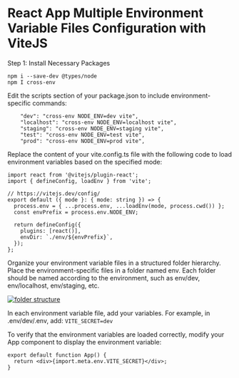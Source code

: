 # React App Multiple Environment Variable Files Configuration with ViteJS

Step 1: Install Necessary Packages
```
npm i --save-dev @types/node
npm I cross-env
```

Edit the scripts section of your package.json to include environment-specific commands:

```
    "dev": "cross-env NODE_ENV=dev vite",
    "localhost": "cross-env NODE_ENV=localhost vite",
    "staging": "cross-env NODE_ENV=staging vite",
    "test": "cross-env NODE_ENV=test vite",
    "prod": "cross-env NODE_ENV=prod vite",
```


Replace the content of your vite.config.ts file with the following code to load environment variables based on the specified mode:

```
import react from '@vitejs/plugin-react';
import { defineConfig, loadEnv } from 'vite';

// https://vitejs.dev/config/
export default ({ mode }: { mode: string }) => {
  process.env = { ...process.env, ...loadEnv(mode, process.cwd()) };
  const envPrefix = process.env.NODE_ENV;

  return defineConfig({
    plugins: [react()],
    envDir: `./env/${envPrefix}`,
  });
};
```

Organize your environment variable files in a structured folder hierarchy. Place the environment-specific files in a folder named env. Each folder should be named according to the environment, such as env/dev, env/localhost, env/staging, etc.

[![folder structure][1]][1]


In each environment variable file, add your variables. For example, in .env/dev/.env, add: `VITE_SECRET=dev`


To verify that the environment variables are loaded correctly, modify your App component to display the environment variable:

```
export default function App() {
  return <div>{import.meta.env.VITE_SECRET}</div>;
}
```




  [1]: https://i.sstatic.net/eAnft6Wv.png
